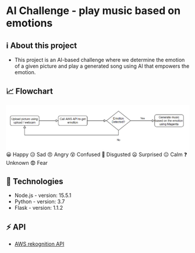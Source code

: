 # AI Challenge - play music based on emotions

## ℹ About this project

- This project is an AI-based challenge where we determine the emotion of a given picture and play a generated song using AI that empowers the emotion.

## 📈 Flowchart

![flowchart](flowchart.png)
😀 Happy
😥 Sad
😠 Angry
😵 Confused
🤢 Disgusted
😦 Surprised
😐 Calm
❓ Unknown
😨 Fear

## 💾 Technologies

- Node.js - version: 15.5.1
- Python - version: 3.7
- Flask - version: 1.1.2

## ⚡ API

- [AWS rekognition API](https://docs.aws.amazon.com/rekognition/latest/dg/faces-detect-images.html)
